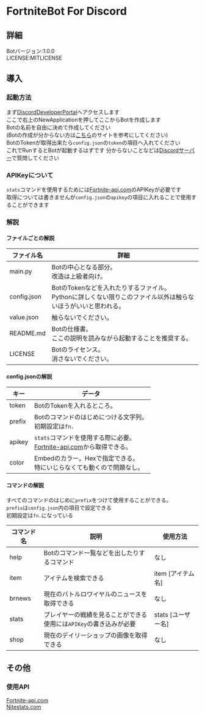 # FortniteBot For Discord
## 詳細
Botバージョン:1.0.0<br>
LICENSE:MITLICENSE

## 導入
### 起動方法
まず[DiscordDeveloperPortal](https://discord.com/developers/applications/)へアクセスします<br>
ここで右上のNewApplicationを押してここからBotを作成します<br>
Botの名前を自由に決めて作成してください<br>
(Botの作成が分からない方は[こちら](https://discordpy.readthedocs.io/ja/latest/discord.html)のサイトを参考にしてください)<br>
BotのTokenが取得出来たら`config.json`の`token`の項目へ入れてください<br>
これでRunするとBotが起動するはずです
分からないことなどは[Discordサーバー](https://tel1hor.tel1horjp.repl.co/tel1horserver.html)で質問してください

### APIKeyについて
`stats`コマンドを使用するためには[Fortnite-api.com](https://fortnite-api.com/)のAPIKeyが必要です<br>
取得については書きませんが`config.json`の`apikey`の項目に入れることで使用することができます

### 解説
#### ファイルごとの解説
|ファイル名|詳細|
|-|-|
|main.py|Botの中心となる部分。<br>改造は上級者向け。|
|config.json|BotのTokenなどを入れたりするファイル。<br>Pythonに詳しくない限りこのファイル以外は触らないほうがいいと思われる。|
|value.json|触らないでください。|
|README.md|Botの仕様書。<br>ここの説明を読みながら起動することを推奨する。|
|LICENSE|Botのライセンス。<br>消さないでください。|

#### config.jsonの解説
|キー|データ|
|-|-|
|token|BotのTokenを入れるところ。|
|prefix|Botのコマンドのはじめにつける文字列。<br>初期設定は`fn.`|
|apikey|`stats`コマンドを使用する際に必要。<br>[Fortnite-api.com](https://fortnite-api.com/)から取得できる。|
|color|Embedのカラー。Hexで指定できる。<br>特にいじらなくても動くので問題なし。|

#### コマンドの解説
すべてのコマンドのはじめに`prefix`をつけて使用することができる。<br>
`prefix`は`config.json`内の項目で設定できる<br>
初期設定は`fn.`になっている<br>

|コマンド名|説明|使用方法|
|-|-|-|
|help|Botのコマンド一覧などを出したりするコマンド|なし|
|item|アイテムを検索できる|item [アイテム名]|
|brnews|現在のバトルロワイヤルのニュースを取得できる|なし|
|stats|プレイヤーの戦績を見ることができる<br>使用には`APIKey`の書き込みが必要|stats [ユーザー名]|
|shop|現在のデイリーショップの画像を取得できる|なし|

## その他
### 使用API
[Fortnite-api.com](https://fortnite-api.com/)<br>
[Nitestats.com](https://nitestats.com/)
